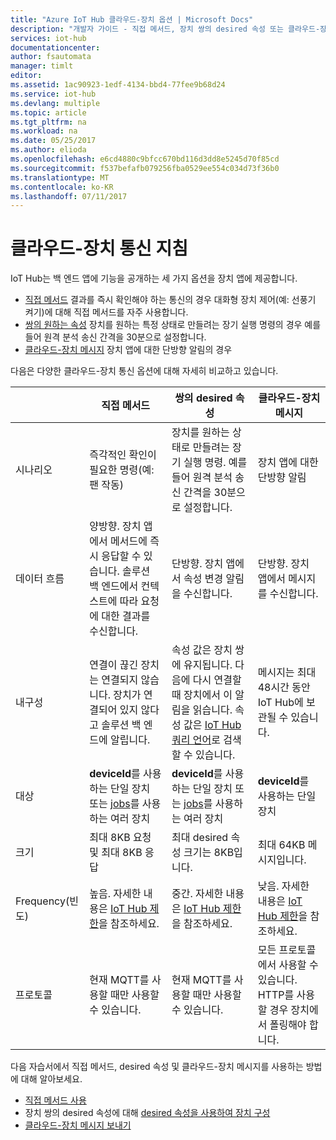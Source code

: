 ```yaml
---
title: "Azure IoT Hub 클라우드-장치 옵션 | Microsoft Docs"
description: "개발자 가이드 - 직접 메서드, 장치 쌍의 desired 속성 또는 클라우드-장치 통신을 위한 클라우드-장치 메시지를 사용하는 경우에 대한 지침입니다."
services: iot-hub
documentationcenter: 
author: fsautomata
manager: timlt
editor: 
ms.assetid: 1ac90923-1edf-4134-bbd4-77fee9b68d24
ms.service: iot-hub
ms.devlang: multiple
ms.topic: article
ms.tgt_pltfrm: na
ms.workload: na
ms.date: 05/25/2017
ms.author: elioda
ms.openlocfilehash: e6cd4880c9bfcc670bd116d3dd8e5245d70f85cd
ms.sourcegitcommit: f537befafb079256fba0529ee554c034d73f36b0
ms.translationtype: MT
ms.contentlocale: ko-KR
ms.lasthandoff: 07/11/2017
---
```

# <a name="cloud-to-device-communications-guidance"></a>클라우드-장치 통신 지침
IoT Hub는 백 엔드 앱에 기능을 공개하는 세 가지 옵션을 장치 앱에 제공합니다.

* [직접 메서드][lnk-methods] 결과를 즉시 확인해야 하는 통신의 경우 대화형 장치 제어(예: 선풍기 켜기)에 대해 직접 메서드를 자주 사용합니다.
* [쌍의 원하는 속성][lnk-twins] 장치를 원하는 특정 상태로 만들려는 장기 실행 명령의 경우 예를 들어 원격 분석 송신 간격을 30분으로 설정합니다.
* [클라우드-장치 메시지][lnk-c2d] 장치 앱에 대한 단방향 알림의 경우

다음은 다양한 클라우드-장치 통신 옵션에 대해 자세히 비교하고 있습니다.

|  | 직접 메서드 | 쌍의 desired 속성 | 클라우드-장치 메시지 |
| ---- | ------- | ---------- | ---- |
| 시나리오 | 즉각적인 확인이 필요한 명령(예: 팬 작동) | 장치를 원하는 상태로 만들려는 장기 실행 명령. 예를 들어 원격 분석 송신 간격을 30분으로 설정합니다. | 장치 앱에 대한 단방향 알림 |
| 데이터 흐름 | 양방향. 장치 앱에서 메서드에 즉시 응답할 수 있습니다. 솔루션 백 엔드에서 컨텍스트에 따라 요청에 대한 결과를 수신합니다. | 단방향. 장치 앱에서 속성 변경 알림을 수신합니다. | 단방향. 장치 앱에서 메시지를 수신합니다.
| 내구성 | 연결이 끊긴 장치는 연결되지 않습니다. 장치가 연결되어 있지 않다고 솔루션 백 엔드에 알립니다. | 속성 값은 장치 쌍에 유지됩니다. 다음에 다시 연결할 때 장치에서 이 알림을 읽습니다. 속성 값은 [IoT Hub 쿼리 언어][lnk-query]로 검색할 수 있습니다. | 메시지는 최대 48시간 동안 IoT Hub에 보관될 수 있습니다. |
| 대상 | **deviceId**를 사용하는 단일 장치 또는 [jobs][lnk-jobs]를 사용하는 여러 장치 | **deviceId**를 사용하는 단일 장치 또는 [jobs][lnk-jobs]를 사용하는 여러 장치 | **deviceId**를 사용하는 단일 장치 |
| 크기 | 최대 8KB 요청 및 최대 8KB 응답 | 최대 desired 속성 크기는 8KB입니다. | 최대 64KB 메시지입니다. |
| Frequency(빈도) | 높음. 자세한 내용은 [IoT Hub 제한][lnk-quotas]을 참조하세요. | 중간. 자세한 내용은 [IoT Hub 제한][lnk-quotas]을 참조하세요. | 낮음. 자세한 내용은 [IoT Hub 제한][lnk-quotas]을 참조하세요. |
| 프로토콜 | 현재 MQTT를 사용할 때만 사용할 수 있습니다. | 현재 MQTT를 사용할 때만 사용할 수 있습니다. | 모든 프로토콜에서 사용할 수 있습니다. HTTP를 사용할 경우 장치에서 폴링해야 합니다. |

다음 자습서에서 직접 메서드, desired 속성 및 클라우드-장치 메시지를 사용하는 방법에 대해 알아보세요.

* [직접 메서드 사용][lnk-methods-tutorial]
* 장치 쌍의 desired 속성에 대해 [desired 속성을 사용하여 장치 구성][lnk-twin-properties] 
* [클라우드-장치 메시지 보내기][lnk-c2d-tutorial]

[lnk-twins]: iot-hub-devguide-device-twins.md
[lnk-quotas]: iot-hub-devguide-quotas-throttling.md
[lnk-query]: iot-hub-devguide-query-language.md
[lnk-jobs]: iot-hub-devguide-jobs.md
[lnk-c2d]: iot-hub-devguide-messages-c2d.md
[lnk-methods]: iot-hub-devguide-direct-methods.md
[lnk-methods-tutorial]: iot-hub-node-node-direct-methods.md
[lnk-twin-properties]: iot-hub-node-node-twin-how-to-configure.md
[lnk-c2d-tutorial]: iot-hub-node-node-c2d.md
